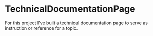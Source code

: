 # TechnicalDocumentationPage

<p>For this project I've built a technical documentation page to serve as instruction or reference for a topic.</p>
